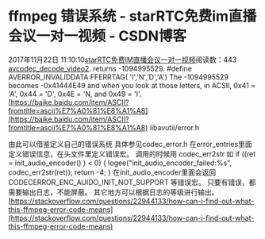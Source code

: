 # ffmpeg 错误系统 - starRTC免费im直播会议一对一视频 - CSDN博客
2017年11月22日 11:10:10[starRTC免费IM直播会议一对一视频](https://me.csdn.net/elesos)阅读数：443
[avcodec_decode_video2](http://www.ffmpeg.org/doxygen/trunk/group__lavc__decoding.html#ga99ee61b6dcffb7817a275d39da58cc74).
 returns -1094995529.
#define AVERROR_INVALIDDATA FFERRTAG( 'I','N','D','A')
The -1094995529 becomes -0x41444E49 and when you look at those letters, in ACSII, 0x41 = 'A', 0x44 = 'D', 0x4E = 'N, and
 0x49 = 'I'. 
[https://baike.baidu.com/item/ASCII?fromtitle=ascii%E7%A0%81%E8%A1%A8](https://baike.baidu.com/item/ASCII?fromtitle=ascii%E7%A0%81%E8%A1%A8)
libavutil/error.h

由此可以借鉴定义自己的错误系统
具体参见codec_error.h
在error_entries里面定义错误信息，在头文件里定义错误宏。
调用的时候用 codec_err2str
如
if ((ret = init_audio_encoder() ) < 0) {
logee("init_audio_encoder_failed:%s", codec_err2str(ret));
return -4;
}
在init_audio_encoder里面会返回 CODECERROR_ENC_AUIDO_INIT_NOT_SUPPORT 等错误宏。
只要有错误，都需要输出日志，不能屏蔽。
其它地方可以根据日志的等级进行输出。
[https://stackoverflow.com/questions/22944133/how-can-i-find-out-what-this-ffmpeg-error-code-means](https://stackoverflow.com/questions/22944133/how-can-i-find-out-what-this-ffmpeg-error-code-means)
